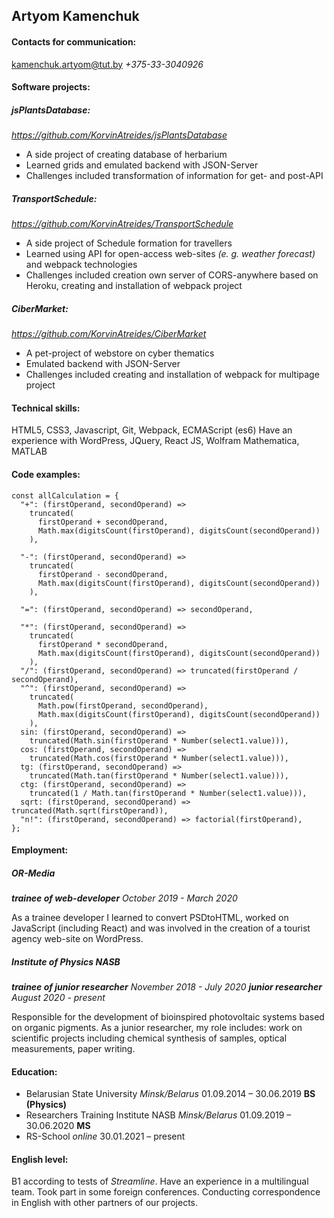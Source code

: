 ## Artyom Kamenchuk

#### Contacts for communication:

kamenchuk.artyom@tut.by
_+375-33-3040926_

#### Software projects:

##### jsPlantsDatabase:

_https://github.com/KorvinAtreides/jsPlantsDatabase_

- A side project of creating database of herbarium
- Learned grids and emulated backend with JSON-Server
- Challenges included transformation of information for get- and post-API

##### TransportSchedule:

_https://github.com/KorvinAtreides/TransportSchedule_

- A side project of Schedule formation for travellers
- Learned using API for open-access web-sites _(e. g. weather forecast)_ and webpack technologies
- Challenges included creation own server of CORS-anywhere based on Heroku, creating and installation of webpack project

##### CiberMarket:

_https://github.com/KorvinAtreides/CiberMarket_

- A pet-project of webstore on cyber thematics
- Emulated backend with JSON-Server
- Challenges included creating and installation of webpack for multipage project

#### Technical skills:

HTML5, CSS3, Javascript, Git, Webpack, ECMAScript (es6)
Have an experience with WordPress, JQuery, React JS, Wolfram Mathematica, MATLAB

#### Code examples:

```
const allCalculation = {
  "+": (firstOperand, secondOperand) =>
    truncated(
      firstOperand + secondOperand,
      Math.max(digitsCount(firstOperand), digitsCount(secondOperand))
    ),

  "-": (firstOperand, secondOperand) =>
    truncated(
      firstOperand - secondOperand,
      Math.max(digitsCount(firstOperand), digitsCount(secondOperand))
    ),

  "=": (firstOperand, secondOperand) => secondOperand,

  "*": (firstOperand, secondOperand) =>
    truncated(
      firstOperand * secondOperand,
      Math.max(digitsCount(firstOperand), digitsCount(secondOperand))
    ),
  "/": (firstOperand, secondOperand) => truncated(firstOperand / secondOperand),
  "^": (firstOperand, secondOperand) =>
    truncated(
      Math.pow(firstOperand, secondOperand),
      Math.max(digitsCount(firstOperand), digitsCount(secondOperand))
    ),
  sin: (firstOperand, secondOperand) =>
    truncated(Math.sin(firstOperand * Number(select1.value))),
  cos: (firstOperand, secondOperand) =>
    truncated(Math.cos(firstOperand * Number(select1.value))),
  tg: (firstOperand, secondOperand) =>
    truncated(Math.tan(firstOperand * Number(select1.value))),
  ctg: (firstOperand, secondOperand) =>
    truncated(1 / Math.tan(firstOperand * Number(select1.value))),
  sqrt: (firstOperand, secondOperand) => truncated(Math.sqrt(firstOperand)),
  "n!": (firstOperand, secondOperand) => factorial(firstOperand),
};
```

#### Employment:

##### OR-Media

_**trainee of web-developer** October 2019 - March 2020_

As a trainee developer I learned to convert PSDtoHTML, worked on JavaScript (including React) and was involved in the creation of a tourist agency web-site on WordPress.

##### Institute of Physics NASB

_**trainee of junior researcher** November 2018 - July 2020_
_**junior researcher** August 2020 - present_

Responsible for the development of bioinspired photovoltaic systems based on organic pigments. As a junior researcher, my role includes: work on scientific projects including chemical synthesis of samples, optical measurements, paper writing.

#### Education:

- Belarusian State University _Minsk/Belarus_ 01.09.2014 – 30.06.2019 **BS (Physics)**
- Researchers Training Institute NASB _Minsk/Belarus_ 01.09.2019 – 30.06.2020 **MS**
- RS-School _online_ 30.01.2021 – present

#### English level:

B1 according to tests of _Streamline_. Have an experience in a multilingual team. Took part in some foreign conferences. Conducting correspondence in English with other partners of our projects.
